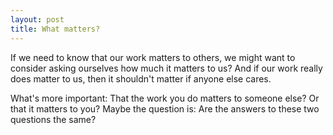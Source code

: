 ```yaml
---
layout: post
title: What matters?
---
```


If we need to know that our work matters to others, we might want to consider asking ourselves how much it matters to us? And if our work really does matter to us, then it shouldn't matter if anyone else cares.

What's more important: That the work you do matters to someone else? Or that it matters to you? Maybe the question is: Are the answers to these two questions the same?
